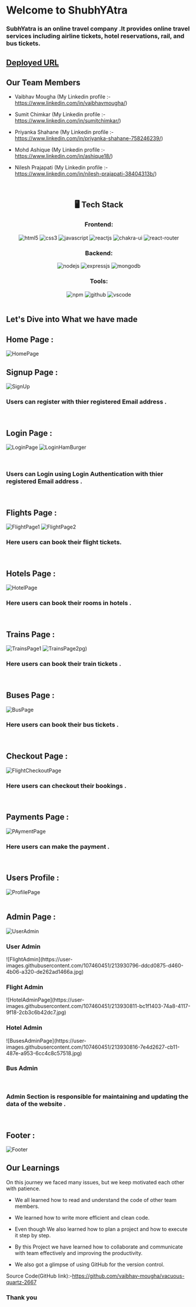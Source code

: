 # Welcome to ShubhYAtra
<h3>SubhYatra is an online travel company .It provides online travel services including airline tickets, hotel reservations, rail, and bus tickets.</h3>

## [Deployed URL](https://shubhyatra.netlify.app/)

## Our Team Members
- Vaibhav Mougha (My Linkedin profile :- https://www.linkedin.com/in/vaibhavmougha/)

- Sumit Chimkar (My Linkedin profile :- https://www.linkedin.com/in/sumitchimkar/)

- Priyanka Shahane (My Linkedin profile :- https://www.linkedin.com/in/priyanka-shahane-758246239/)

- Mohd Ashique (My Linkedin profile :- https://www.linkedin.com/in/ashique18/)

- Nilesh Prajapati (My Linkedin profile :- https://www.linkedin.com/in/nilesh-prajapati-38404313b/)
<br/>

<h2 align="center">🖥️ Tech Stack</h2>

<h3 align="center">Frontend:</h3> 

 <div align="center">
 <img src="https://img.shields.io/badge/html5-%23E34F26.svg?style=for-the-badge&logo=html5&logoColor=white" align="center" alt="html5">
 <img src = "https://img.shields.io/badge/css3-%231572B6.svg?style=for-the-badge&logo=css3&logoColor=white" align="center" alt="css3">
 <img src="https://img.shields.io/badge/javascript-%23323330.svg?style=for-the-badge&logo=javascript&logoColor=%23F7DF1E"  align="center" alt="javascript" />
 <img src="https://img.shields.io/badge/React-20232A?style=for-the-badge&logo=react&logoColor=61DAFB"  align="center" alt="reactjs" />
   <img src = "https://img.shields.io/badge/chakra ui-%234ED1C5.svg?style=for-the-badge&logo=chakraui&logoColor=white" align="center" alt="chakra-ui"/>
  <img src="https://img.shields.io/badge/React_Router-CA4245?style=for-the-badge&logo=react-router&logoColor=white"  align="center" alt="react-router" />
</div>


<h3 align="center">Backend:</h3>

<p align="center">
  <img src="https://img.shields.io/badge/Node.js-339933?style=for-the-badge&logo=nodedotjs&logoColor=white" alt="nodejs" />
  <img src="https://img.shields.io/badge/Express.js-000000?style=for-the-badge&logo=express&logoColor=white" alt="expressjs" />
  <img src="https://img.shields.io/badge/MongoDB-4EA94B?style=for-the-badge&logo=mongodb&logoColor=white" alt="mongodb" />
</p>

<div align="center"><h3 align="center">Tools:</h3> 
  <img src = "https://img.shields.io/badge/NPM-%23000000.svg?style=for-the-badge&logo=npm&logoColor=white" align="center" alt="npm">
  <img src="https://img.shields.io/badge/GitHub-100000?style=for-the-badge&logo=github&logoColor=white"  align="center" alt="github"/>
   <img src="https://img.shields.io/badge/Visual%20Studio-5C2D91.svg?style=for-the-badge&logo=visual-studio&logoColor=white"  align="center" alt="vscode"/>
</div>

<br/>



## Let's Dive into What we have made

## Home Page :
![HomePage](https://user-images.githubusercontent.com/107460451/213928222-1d9344df-a41c-4ec6-a2e1-567bd87baeff.jpg)
<br/>


## Signup Page :
![SignUp](https://user-images.githubusercontent.com/107460451/213929583-e48c32af-fb3e-4bb1-afa0-1fa64475ecf3.jpg)
<br/>
<h3>Users can register with thier registered Email address .</h3>
<br/>


## Login Page :
![LoginPage](https://user-images.githubusercontent.com/107460451/213929605-ca3a90b0-6469-4dbc-a45f-d059dfe83204.jpg)
![LoginHamBurger](https://user-images.githubusercontent.com/107460451/213929611-dffa65a1-132c-46c1-92c9-402d0d079757.jpg)

<br/>
<h3>Users can Login using Login Authentication with thier registered Email address .</h3>
<br/>


## Flights Page :
![FlightPage1](https://user-images.githubusercontent.com/107460451/213929723-e1395598-b6e9-43ae-94da-cf715de79106.jpg)
![FlightPage2](https://user-images.githubusercontent.com/107460451/213929728-002f3732-67a0-436e-94ff-712166e43508.jpg)
<br/>
<h3>Here users can book their flight tickets.</h3>
<br/>


## Hotels Page :
![HotelPage](https://user-images.githubusercontent.com/107460451/213929806-c9db206b-0855-475f-a217-d8f524615975.jpg)
<br/>
<h3>Here users can book their rooms in hotels .</h3>
<br/>


## Trains Page :
![TrainsPage1](https://user-images.githubusercontent.com/107460451/213929880-cc5d2963-461b-4b40-9f50-1004d4cef763.jpg)
![TrainsPage2](https://user-images.githubusercontent.com/107460451/213929897-81fbc441-2018-4b3f-940c-ecf3880acc64.jpg)pg)
<br/>
<h3>Here users can book their train tickets .</h3>
<br/>


## Buses Page :
![BusPage](https://user-images.githubusercontent.com/107460451/213929936-039a791f-9a1a-452b-ae3e-cbed13a23d42.jpg)
<br/>
<h3>Here users can book their bus tickets .</h3>
<br/>


## Checkout Page :
![FlightCheckoutPage](https://user-images.githubusercontent.com/107460451/213930000-175d6f6e-bd1d-4aae-8275-7cfe79748b28.jpg)
<br/>
<h3>Here users can checkout their bookings .</h3>
<br/>


## Payments Page :
![PAymentPage](https://user-images.githubusercontent.com/107460451/213930045-74e261a9-4494-44ae-b7fd-f5d44d375462.jpg)
<br/>
<h3>Here users can make the payment .</h3>
<br/>


## Users Profile :
![ProfilePage](https://user-images.githubusercontent.com/107460451/213930251-ad3dc76b-837e-422f-af34-c3545ee0713b.jpg)
<br/>
<br/>


## Admin Page :
![UserAdmin](https://user-images.githubusercontent.com/107460451/213930778-4e0865f9-f8fb-402a-aae7-a113ccf2b5c3.jpg)
<h3>User Admin</h3>
![FlightAdmin](https://user-images.githubusercontent.com/107460451/213930796-ddcd0875-d460-4b06-a320-de262ad1466a.jpg)
<h3>Flight Admin</h3>
![HotelAdminPage](https://user-images.githubusercontent.com/107460451/213930811-bc1f1403-74a8-4117-9f18-2cb3c6b42dc7.jpg)
<h3>Hotel Admin</h3>
![BusesAdminPage](https://user-images.githubusercontent.com/107460451/213930816-7e4d2627-cb11-487e-a953-6cc4c8c57518.jpg)
<h3>Bus Admin</h3>
<br/>
<h3>Admin Section is responsible for maintaining and updating the data of the website .</h3>
<br/>


## Footer :
![Footer](https://user-images.githubusercontent.com/107460451/213930829-707c45e6-d17e-45cc-895a-ad7f40f3c56e.jpg)
<br/>

## Our Learnings
On this journey we faced many issues, but we keep motivated each other with patience. 

- We all learned how to read and understand the code of other team members.

- We learned how to write more efficient and clean code.

- Even though  We also learned how to plan a project and how to execute it step by step.

- By this Project we have learned how to collaborate and communicate with team effectively and improving the productivity.

- We also got a glimpse of using GitHub for the version control.

Source Code(GitHub link):-https://github.com/vaibhav-mougha/vacuous-quartz-2667


### Thank you


